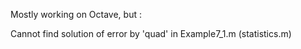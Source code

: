 Mostly working on Octave, but :

Cannot find solution of error by 'quad' in Example7_1.m (statistics.m)

